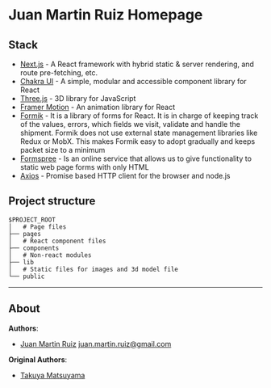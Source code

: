 # Juan Martin Ruiz Homepage

## Stack

- [Next.js](https://nextjs.org/) - A React framework with hybrid static & server rendering, and route pre-fetching, etc.
- [Chakra UI](https://chakra-ui.com/) - A simple, modular and accessible component library for React
- [Three.js](https://threejs.org/) - 3D library for JavaScript
- [Framer Motion](https://www.framer.com/motion/) - An animation library for React
- [Formik](https://formik.org/) - It is a library of forms for React. It is in charge of keeping track of the values, errors, which fields we visit, validate and handle the shipment. Formik does not use external state management libraries like Redux or MobX. This makes Formik easy to adopt gradually and keeps packet size to a minimum
- [Formspree](https://formspree.io/) - Is an online service that allows us to give functionality to static web page forms with only HTML
- [Axios](https://axios-http.com/) - Promise based HTTP client for the browser and node.js

## Project structure

```
$PROJECT_ROOT
│   # Page files
├── pages
│   # React component files
├── components
│   # Non-react modules
├── lib
│   # Static files for images and 3d model file
└── public
```

---

About
-----

**Authors**:
* [Juan Martin Ruiz](https://github.com/jmr85) <juan.martin.ruiz@gmail.com>

**Original Authors**:
* [Takuya Matsuyama](https://github.com/craftzdog)
